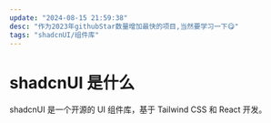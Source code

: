 ```yaml
---
update: "2024-08-15 21:59:38"
desc: "作为2023年githubStar数量增加最快的项目,当然要学习一下😋"
tags: "shadcnUI/组件库"
---
```


# shadcnUI 是什么

shadcnUI 是一个开源的 UI 组件库，基于 Tailwind CSS 和 React 开发。

